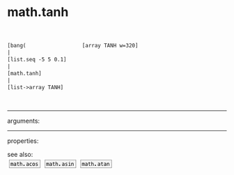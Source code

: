 # math.tanh

```


[bang(                  [array TANH w=320]
|
[list.seq -5 5 0.1]
|
[math.tanh]
|
[list->array TANH]

            
```
---
arguments:


---
properties:


see also:<br>
![math.acos](img/object_math.acos.png)
![math.asin](img/object_math.asin.png)
![math.atan](img/object_math.atan.png)

